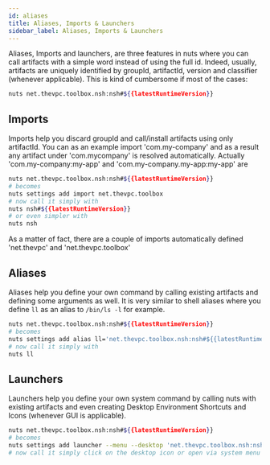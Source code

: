 ```yaml
---
id: aliases
title: Aliases, Imports & Launchers
sidebar_label: Aliases, Imports & Launchers
---
```


Aliases, Imports and launchers, are three features in nuts where you can call artifacts with a simple word instead of using the full id. Indeed, usually, artifacts are uniquely identified by groupId, artifactId, version and classifier (whenever applicable). This is kind of cumbersome if most of the cases:

```bash
nuts net.thevpc.toolbox.nsh:nsh#${{latestRuntimeVersion}}
```

## Imports
Imports help you discard groupId and call/install artifacts using only artifactId. You can as an example
import 'com.my-company' and as a result any artifact under 'com.mycompany' is resolved automatically.
Actually 'com.my-company:my-app' and 'com.my-company.my-app:my-app' are

```bash
nuts net.thevpc.toolbox.nsh:nsh#${{latestRuntimeVersion}}
# becomes
nuts settings add import net.thevpc.toolbox
# now call it simply with
nuts nsh#${{latestRuntimeVersion}}
# or even simpler with
nuts nsh
```
As a matter of fact, there are a couple of imports automatically defined 'net.thevpc' and 'net.thevpc.toolbox' 

## Aliases
Aliases help you define your own command by calling existing artifacts and defining some arguments as well. It is very similar to shell aliases where you define `ll` as an alias to `/bin/ls -l` for example.

```bash
nuts net.thevpc.toolbox.nsh:nsh#${{latestRuntimeVersion}}
# becomes
nuts settings add alias ll='net.thevpc.toolbox.nsh:nsh#${{latestRuntimeVersion}} -c ls -l'
# now call it simply with
nuts ll
```

## Launchers
Launchers help you define your own system command by calling nuts with existing artifacts and even creating Desktop Environment Shortcuts and Icons (whenever GUI is applicable). 


```bash
nuts net.thevpc.toolbox.nsh:nsh#${{latestRuntimeVersion}}
# becomes
nuts settings add launcher --menu --desktop 'net.thevpc.toolbox.nsh:nsh#${{latestRuntimeVersion}}'
# now call it simply click on the desktop icon or open via system menu
```
